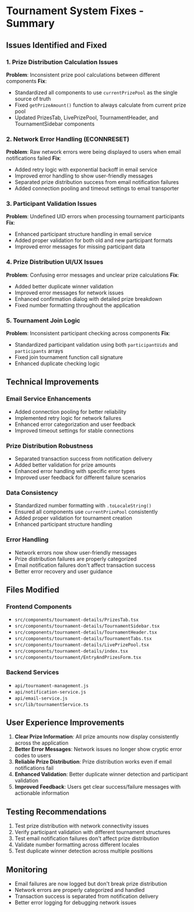 # Tournament System Fixes - Summary

## Issues Identified and Fixed

### 1. Prize Distribution Calculation Issues
**Problem**: Inconsistent prize pool calculations between different components
**Fix**: 
- Standardized all components to use `currentPrizePool` as the single source of truth
- Fixed `getPrizeAmount()` function to always calculate from current prize pool
- Updated PrizesTab, LivePrizePool, TournamentHeader, and TournamentSidebar components

### 2. Network Error Handling (ECONNRESET)
**Problem**: Raw network errors were being displayed to users when email notifications failed
**Fix**:
- Added retry logic with exponential backoff in email service
- Improved error handling to show user-friendly messages
- Separated prize distribution success from email notification failures
- Added connection pooling and timeout settings to email transporter

### 3. Participant Validation Issues
**Problem**: Undefined UID errors when processing tournament participants
**Fix**:
- Enhanced participant structure handling in email service
- Added proper validation for both old and new participant formats
- Improved error messages for missing participant data

### 4. Prize Distribution UI/UX Issues
**Problem**: Confusing error messages and unclear prize calculations
**Fix**:
- Added better duplicate winner validation
- Improved error messages for network issues
- Enhanced confirmation dialog with detailed prize breakdown
- Fixed number formatting throughout the application

### 5. Tournament Join Logic
**Problem**: Inconsistent participant checking across components
**Fix**:
- Standardized participant validation using both `participantUids` and `participants` arrays
- Fixed join tournament function call signature
- Enhanced duplicate checking logic

## Technical Improvements

### Email Service Enhancements
- Added connection pooling for better reliability
- Implemented retry logic for network failures
- Enhanced error categorization and user feedback
- Improved timeout settings for stable connections

### Prize Distribution Robustness
- Separated transaction success from notification delivery
- Added better validation for prize amounts
- Enhanced error handling with specific error types
- Improved user feedback for different failure scenarios

### Data Consistency
- Standardized number formatting with `.toLocaleString()`
- Ensured all components use `currentPrizePool` consistently
- Added proper validation for tournament creation
- Enhanced participant structure handling

### Error Handling
- Network errors now show user-friendly messages
- Prize distribution failures are properly categorized
- Email notification failures don't affect transaction success
- Better error recovery and user guidance

## Files Modified

### Frontend Components
- `src/components/tournament-details/PrizesTab.tsx`
- `src/components/tournament-details/TournamentSidebar.tsx`
- `src/components/tournament-details/TournamentHeader.tsx`
- `src/components/tournament-details/TournamentTabs.tsx`
- `src/components/tournament-details/LivePrizePool.tsx`
- `src/components/tournament-details/index.tsx`
- `src/components/tournament/EntryAndPrizesForm.tsx`

### Backend Services
- `api/tournament-management.js`
- `api/notification-service.js`
- `api/email-service.js`
- `src/lib/tournamentService.ts`

## User Experience Improvements

1. **Clear Prize Information**: All prize amounts now display consistently across the application
2. **Better Error Messages**: Network issues no longer show cryptic error codes to users
3. **Reliable Prize Distribution**: Prize distribution works even if email notifications fail
4. **Enhanced Validation**: Better duplicate winner detection and participant validation
5. **Improved Feedback**: Users get clear success/failure messages with actionable information

## Testing Recommendations

1. Test prize distribution with network connectivity issues
2. Verify participant validation with different tournament structures
3. Test email notification failures don't affect prize distribution
4. Validate number formatting across different locales
5. Test duplicate winner detection across multiple positions

## Monitoring

- Email failures are now logged but don't break prize distribution
- Network errors are properly categorized and handled
- Transaction success is separated from notification delivery
- Better error logging for debugging network issues
